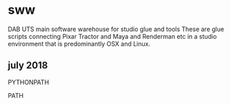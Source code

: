 # sww
DAB UTS main software warehouse for studio glue and tools
These are glue scripts connecting Pixar Tractor and Maya and
Renderman etc in a studio environment that is predominantly OSX and Linux.

july 2018
--------------------------------------
PYTHONPATH


PATH



